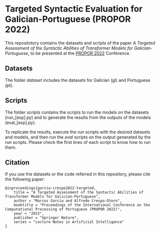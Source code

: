 # Targeted Syntactic Evaluation for Galician-Portuguese (PROPOR 2022)
This repositotory contains the datasets and scripts of the paper _A Targeted Assessment of the Syntactic Abilities
of Transformer Models for Galician-Portuguese_, to be presented at the [PROPOR 2022](https://sites.universidadedefortaleza.com/propor2022/) Conference.

## Datasets
The folder _dataset_ includes the datasets for Galician (gl) and Portuguese (pt).

## Scripts
The folder _scripts_ contains the scripts to run the models on the datasets (run_[exp].py) and to generate the results from the outputs of the models (eval_[exp].py).

To replicate the results, execute the _run_ scripts with the desired datasets and models, and then run the _eval_ scripts on the output generated by the _run_ scripts. Please check the first lines of each script to know how to run them.

## Citation
If you use the datasets or the code referred in this repository, please cite the following paper:

```
@inproceedings{garcia-crespo2022-targeted,
    title = "A Targeted Assessment of the Syntactic Abilities of Transformer Models for Galician-Portuguese",
    author = "Marcos Garcia and Alfredo Crespo-Otero",
    booktitle = "Proceedings of the International Conference on the Computational Processing of Portuguese (PROPOR 2022)",
    year = "2022",
    publisher = "Springer Nature",
    series = "Lecture Notes in Artificial Intelligence"
}
```
